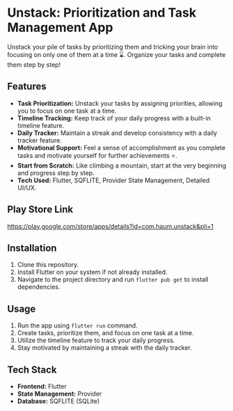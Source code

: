 # Unstack: Prioritization and Task Management App

Unstack your pile of tasks by prioritizing them and tricking your brain into focusing on only one of them at a time ⌛. Organize your tasks and complete them step by step!

## Features

- **Task Prioritization:** Unstack your tasks by assigning priorities, allowing you to focus on one task at a time.
- **Timeline Tracking:** Keep track of your daily progress with a built-in timeline feature.
- **Daily Tracker:** Maintain a streak and develop consistency with a daily tracker feature.
- **Motivational Support:** Feel a sense of accomplishment as you complete tasks and motivate yourself for further achievements ⭐️.
- **Start from Scratch:** Like climbing a mountain, start at the very beginning and progress step by step.
- **Tech Used:** Flutter, SQFLITE, Provider State Management, Detailed UI/UX.

## Play Store Link

https://play.google.com/store/apps/details?id=com.haum.unstack&pli=1

## Installation

1. Clone this repository.
2. Install Flutter on your system if not already installed.
3. Navigate to the project directory and run `flutter pub get` to install dependencies.

## Usage

1. Run the app using `flutter run` command.
2. Create tasks, prioritize them, and focus on one task at a time.
3. Utilize the timeline feature to track your daily progress.
4. Stay motivated by maintaining a streak with the daily tracker.

## Tech Stack

- **Frontend:** Flutter
- **State Management:** Provider
- **Database:** SQFLITE (SQLite)
